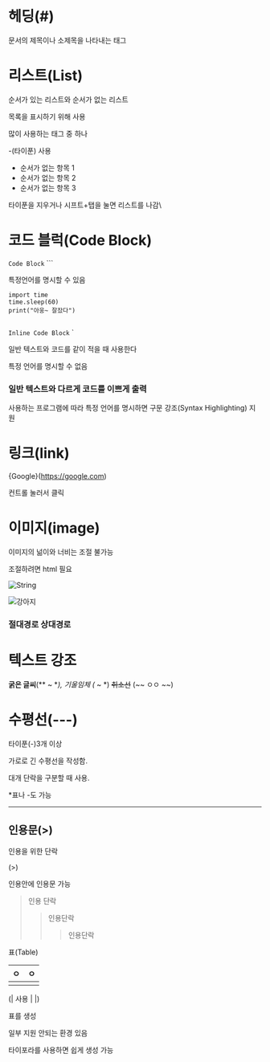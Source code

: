 # 헤딩(#)

문서의 제목이나 소제목을 나타내는 태그



# 리스트(List)

순서가 있는 리스트와 순서가 없는 리스트

목록을 표시하기 위해 사용

많이 사용하는 태그 중 하나

-(타이푼) 사용

- 순서가 없는 항목 1
- 순서가 없는 항목 2
- 순서가 없는 항목 3

타이푼을 지우거나 시프트+탭을 눌면 리스트를 나감\

# 코드 블럭(Code Block)

```Code Block``` ```

특정언어를 명시할 수 있음

``` Code Block
import time
time.sleep(60)
print("아웅~ 잘잤다")
```

```java
```



`Inline Code Block` `

일반 텍스트와 코드를 같이 적을 때 사용한다

특정 언어를 명시할 수 없음



### 일반 텍스트와 다르게 코드를 이쁘게 출력

사용하는 프로그램에 따라 특정 언어를 명시하면 구문 강조(Syntax Highlighting) 지원





# 링크(link)

{Google}(https://google.com)

컨트롤 눌러서 클릭



# 이미지(image)

이미지의 넒이와 너비는 조절 불가능

조절하려면 html 필요

![String](img_url)

![강아지](markdown.assets/%EA%B0%95%EC%95%84%EC%A7%80.jpg)

### 절대경로 상대경로



# 텍스트 강조

**굵은 글씨**(** ~ **), *기울임체* (* ~ *) ~~취소선~~ (~~ ㅇㅇ ~~)  

# 수평선(---)

타이푼(-)3개 이상

가로로 긴 수평선을 작성함. 

대개 단락을 구분할 때 사용.

*표나 -도 가능

---



## 인용문(>)

인용을 위한 단락

(>)

인용안에 인용문 가능

>
>
>인용 단락
>
>>
>>
>>인용단락
>>
>>> 인용단락



표(Table)

| ㅇ   | ㅇ   |
| ---- | ---- |
|      |      |

(| 사용 |      |)

표를 생성

일부 지원 안되는 환경 있음

타이포라를 사용하면 쉽게 생성 가능


